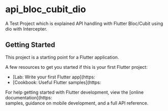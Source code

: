 # api_bloc_cubit_dio

A Test Project which is explained API handling with Flutter Bloc/Cubit using dio with Intercepter.

## Getting Started

This project is a starting point for a Flutter application.

A few resources to get you started if this is your first Flutter project:

- [Lab: Write your first Flutter app](https:  
- [Cookbook: Useful Flutter samples](https:  

For help getting started with Flutter development, view the
[online documentation](https:  
samples, guidance on mobile development, and a full API reference.
